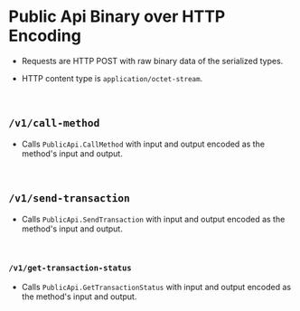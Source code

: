 # Public Api Binary over HTTP Encoding

* Requests are HTTP POST with raw binary data of the serialized types.

* HTTP content type is `application/octet-stream`.

&nbsp;
## `/v1/call-method`

* Calls `PublicApi.CallMethod` with input and output encoded as the method's input and output.

&nbsp;
## `/v1/send-transaction`

* Calls `PublicApi.SendTransaction` with input and output encoded as the method's input and output.

&nbsp;
### `/v1/get-transaction-status`

* Calls `PublicApi.GetTransactionStatus` with input and output encoded as the method's input and output.